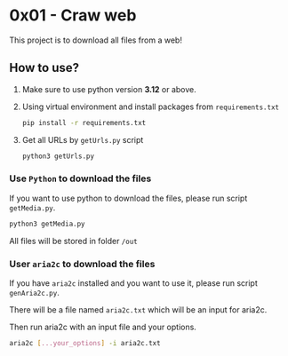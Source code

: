 # 0x01 - Craw web

This project is to download all files from a web!

## How to use?

1. Make sure to use python version **3.12** or above.
2. Using virtual environment and install packages from `requirements.txt`

    ```sh
    pip install -r requirements.txt
    ```

3. Get all URLs by `getUrls.py` script

   ```sh
   python3 getUrls.py
   ```

### Use `Python` to download the files

If you want to use python to download the files, please run script `getMedia.py`.

```sh
python3 getMedia.py
```

All files will be stored in folder `/out`

### User `aria2c` to download the files

If you have `aria2c` installed and you want to use it, please run script `genAria2c.py`.

There will be a file named `aria2c.txt` which will be an input for aria2c.

Then run aria2c with an input file and your options.

```sh
aria2c [...your_options] -i aria2c.txt
```

